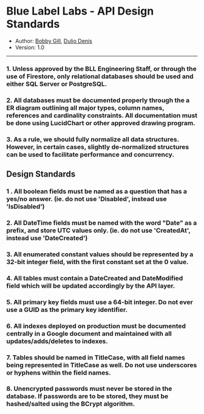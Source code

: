 # Blue Label Labs - API Design Standards
- Author: [Bobby Gill](https://www.bluelabellabs.com/team/bobby-gill/), [Dulio Denis](https://www.bluelabellabs.com/team/dulio-denis/)
- Version: 1.0
---

### 1. Unless approved by the BLL Engineering Staff, or through the use of Firestore, only relational databases should be used and either SQL Server or PostgreSQL.

### 2. All databases must be documented properly through the a ER diagram outlining all major types, column names, references and cardinality constraints. All documentation **must** be done using LucidChart or other approved drawing program.

### 3. As a rule, we **should** fully normalize all data structures. However, in certain cases, slightly de-normalized structures can be used to facilitate performance and concurrency.

## Design Standards
### 1 . All boolean fields **must** be named as a question that has a yes/no answer. (ie. do not use 'Disabled', instead use 'IsDisabled')

### 2. All DateTime fields **must** be named with the word "Date" as a prefix, and store UTC values only. (ie. do not use 'CreatedAt', instead use 'DateCreated')

### 3. All enumerated constant values should be represented by a 32-bit integer field, with the first constant set at the 0 value.

### 4. All tables **must** contain a DateCreated and DateModified field which will be updated accordingly by the API layer.

### 5. All primary key fields **must** use a 64-bit integer. **Do not** ever use a GUID as the primary key identifier.

### 6. All indexes deployed on production **must** be documented centrally in a Google document and maintained with all updates/adds/deletes to indexes.

### 7. Tables should be named in TitleCase, with all field names being represented in TitleCase as well. **Do not** use underscores or hyphens within the field names.

### 8. Unencrypted passwords **must** never be stored in the database. If passwords are to be stored, they **must** be hashed/salted using the BCrypt algorithm.

